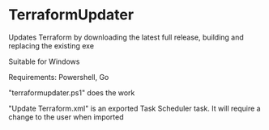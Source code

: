 # TerraformUpdater
Updates Terraform by downloading the latest full release, building and replacing the existing exe

Suitable for Windows

Requirements:
Powershell,
Go


"terraformupdater.ps1" does the work

"Update Terraform.xml" is an exported Task Scheduler task. It will require a change to the user when imported
